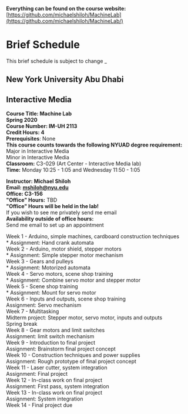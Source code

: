 **Everything can be found on the course website:**   
[https://github.com/michaelshiloh/MachineLab](https://github.com/michaelshiloh/MachineLab/)

# Brief Schedule

This brief schedule is subject to change
_

## New York University Abu Dhabi
## Interactive Media
**Course Title: Machine Lab**  
**Spring 2020**    
**Course Number: IM-UH 2113**  
**Credit Hours: 4**    
**Prerequisites**: None    
**This course counts towards the following NYUAD degree requirement:**   
Major in Interactive Media  
Minor in Interactive Media  
**Classroom:** C3-029 (Art Center - Interactive Media lab)  
**Time:** Monday 10:25 - 1:05 and Wednesday 11:50 - 1:05  

**Instructor: Michael Shiloh**  
**Email: mshiloh@nyu.edu**  
**Office: C3-156**  
**"Office" Hours:** TBD  
**"Office" Hours will be held in the lab!**  
If you wish to see me privately send me email  
**Availability outside of office hours:**  
Send me email to set up an appointment    

Week 1 - Arduino, simple machines, cardboard construction techniques  
	* Assignment: Hand crank automata  
Week 2 - Arduino, motor shield, stepper motors  
	* Assignment: Simple stepper motor mechanism  
Week 3 - Gears and pulleys  
	* Assignment: Motorized automata  
Week 4 - Servo motors, scene shop training  
	* Assignment: Combine servo motor and stepper motor  
Week 5 - Scene shop training  
	* Assignment: Mount for servo motor  
Week 6 - Inputs and outputs, scene shop training  
	Assignment: Servo mechanism  
Week 7 - Multitasking  
	Midterm project: Stepper motor, servo motor, inputs and outputs  
Spring break  
Week 8 - Gear motors and limit switches  
	Assignment: limit switch mechanism  
Week 9 - Introduction to final project  
	Assignment: Brainstorm final project concept  
Week 10 - Construction techniques and power supplies  
	Assignment: Rough prototype of final project concept  
Week 11 - Laser cutter, system integration  
	Assignment: Final project   
Week 12  - In-class work on final project  
	Assignment: First pass, system integration  
Week 13  - In-class work on final project  
	Assignment: System integration   
Week 14 - Final project due    
